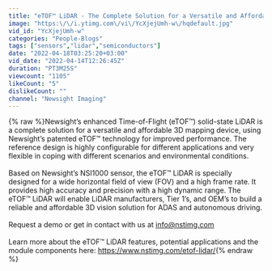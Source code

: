 ```yaml
---
title: "eTOF™ LiDAR - The Complete Solution for a Versatile and Affordable 3D Mapping Device"
image: "https:\/\/i.ytimg.com\/vi\/YcXjejUmh-w\/hqdefault.jpg"
vid_id: "YcXjejUmh-w"
categories: "People-Blogs"
tags: ["sensors","lidar","semiconductors"]
date: "2022-04-18T03:25:20+03:00"
vid_date: "2022-04-14T12:26:45Z"
duration: "PT3M25S"
viewcount: "1105"
likeCount: "5"
dislikeCount: ""
channel: "Newsight Imaging"
---
```

{% raw %}Newsight’s enhanced Time-of-Flight (eTOF™) solid-state LiDAR is a complete solution for a versatile and affordable 3D mapping device, using Newsight’s patented eTOF™ technology for improved performance. The reference design is highly configurable for different applications and very flexible in coping with different scenarios and environmental conditions.<br /><br />Based on Newsight’s NSI1000 sensor, the eTOF™ LiDAR is specially designed for a wide horizontal field of view (FOV) and a high frame rate. It provides high accuracy and precision with a high dynamic range. The eTOF™ LiDAR will enable LiDAR manufacturers, Tier 1’s, and OEM’s to build a reliable and affordable 3D vision solution for ADAS and autonomous driving.<br /><br />Request a demo or get in contact with us at info@nstimg.com<br /><br />Learn more about the eTOF™ LiDAR features, potential applications and the module components here: <a rel="nofollow" target="blank" href="https://www.nstimg.com/etof-lidar/">https://www.nstimg.com/etof-lidar/</a>{% endraw %}
